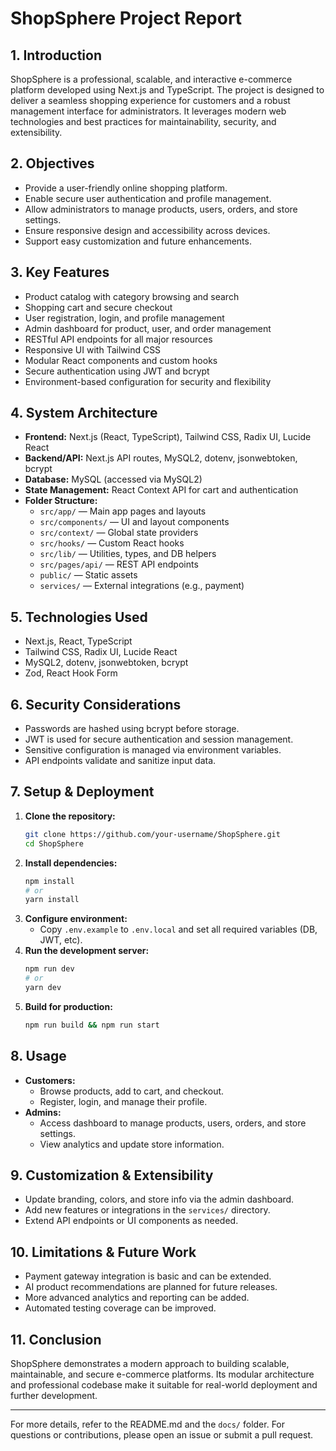 # ShopSphere Project Report

## 1. Introduction
ShopSphere is a professional, scalable, and interactive e-commerce platform developed using Next.js and TypeScript. The project is designed to deliver a seamless shopping experience for customers and a robust management interface for administrators. It leverages modern web technologies and best practices for maintainability, security, and extensibility.

## 2. Objectives
- Provide a user-friendly online shopping platform.
- Enable secure user authentication and profile management.
- Allow administrators to manage products, users, orders, and store settings.
- Ensure responsive design and accessibility across devices.
- Support easy customization and future enhancements.

## 3. Key Features
- Product catalog with category browsing and search
- Shopping cart and secure checkout
- User registration, login, and profile management
- Admin dashboard for product, user, and order management
- RESTful API endpoints for all major resources
- Responsive UI with Tailwind CSS
- Modular React components and custom hooks
- Secure authentication using JWT and bcrypt
- Environment-based configuration for security and flexibility

## 4. System Architecture
- **Frontend:** Next.js (React, TypeScript), Tailwind CSS, Radix UI, Lucide React
- **Backend/API:** Next.js API routes, MySQL2, dotenv, jsonwebtoken, bcrypt
- **Database:** MySQL (accessed via MySQL2)
- **State Management:** React Context API for cart and authentication
- **Folder Structure:**
  - `src/app/` — Main app pages and layouts
  - `src/components/` — UI and layout components
  - `src/context/` — Global state providers
  - `src/hooks/` — Custom React hooks
  - `src/lib/` — Utilities, types, and DB helpers
  - `src/pages/api/` — REST API endpoints
  - `public/` — Static assets
  - `services/` — External integrations (e.g., payment)

## 5. Technologies Used
- Next.js, React, TypeScript
- Tailwind CSS, Radix UI, Lucide React
- MySQL2, dotenv, jsonwebtoken, bcrypt
- Zod, React Hook Form

## 6. Security Considerations
- Passwords are hashed using bcrypt before storage.
- JWT is used for secure authentication and session management.
- Sensitive configuration is managed via environment variables.
- API endpoints validate and sanitize input data.

## 7. Setup & Deployment
1. **Clone the repository:**
   ```sh
   git clone https://github.com/your-username/ShopSphere.git
   cd ShopSphere
   ```
2. **Install dependencies:**
   ```sh
   npm install
   # or
   yarn install
   ```
3. **Configure environment:**
   - Copy `.env.example` to `.env.local` and set all required variables (DB, JWT, etc).
4. **Run the development server:**
   ```sh
   npm run dev
   # or
   yarn dev
   ```
5. **Build for production:**
   ```sh
   npm run build && npm run start
   ```

## 8. Usage
- **Customers:**
  - Browse products, add to cart, and checkout.
  - Register, login, and manage their profile.
- **Admins:**
  - Access dashboard to manage products, users, orders, and store settings.
  - View analytics and update store information.

## 9. Customization & Extensibility
- Update branding, colors, and store info via the admin dashboard.
- Add new features or integrations in the `services/` directory.
- Extend API endpoints or UI components as needed.

## 10. Limitations & Future Work
- Payment gateway integration is basic and can be extended.
- AI product recommendations are planned for future releases.
- More advanced analytics and reporting can be added.
- Automated testing coverage can be improved.

## 11. Conclusion
ShopSphere demonstrates a modern approach to building scalable, maintainable, and secure e-commerce platforms. Its modular architecture and professional codebase make it suitable for real-world deployment and further development.

---

For more details, refer to the README.md and the `docs/` folder. For questions or contributions, please open an issue or submit a pull request.
